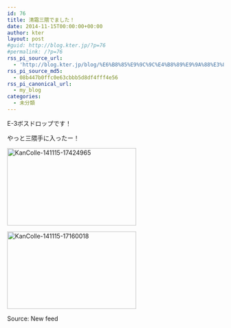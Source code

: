 ```yaml
---
id: 76
title: 清霜三隈でました！
date: 2014-11-15T00:00:00+00:00
author: kter
layout: post
#guid: http://blog.kter.jp/?p=76
#permalink: /?p=76
rss_pi_source_url:
  - 'http://blog.kter.jp/blog/%E6%B8%85%E9%9C%9C%E4%B8%89%E9%9A%88%E3%81%A7%E3%81%BE%E3%81%97%E3%81%9F/'
rss_pi_source_md5:
  - 08b447b0ffc0e63cbbb5d8df4fff4e56
rss_pi_canonical_url:
  - my_blog
categories:
  - 未分類
---
```

E-3ボスドロップです！
  
やっと三隈手に入ったー！

[<img src="http:&#047;&#047;img.kter.jp&#047;wp-content&#047;uploads&#047;2014&#047;11&#047;KanColle-141115-17424965-300x180.png" alt="KanColle-141115-17424965" width="300" height="180" class="alignnone size-medium wp-image-575" />](http:&#047;&#047;img.kter.jp&#047;wp-content&#047;uploads&#047;2014&#047;11&#047;KanColle-141115-17424965.png)

[<img src="http:&#047;&#047;img.kter.jp&#047;wp-content&#047;uploads&#047;2014&#047;11&#047;KanColle-141115-17160018-300x180.png" alt="KanColle-141115-17160018" width="300" height="180" class="alignnone size-medium wp-image-576" />](http:&#047;&#047;img.kter.jp&#047;wp-content&#047;uploads&#047;2014&#047;11&#047;KanColle-141115-17160018.png)

Source: New feed